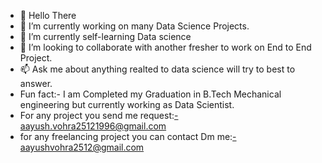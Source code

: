 - 👋 Hello There
- 👀 I’m currently working on many Data Science Projects.
- 🌱 I’m currently self-learning Data science
- 💞️ I’m looking to collaborate with another fresher to work on End to End Project.
- 📫 Ask me about anything realted to data science will try to best to answer.
-  Fun fact:- I am Completed my Graduation in B.Tech Mechanical engineering but currently working as Data Scientist.
-  For any project you send me request:-aayush.vohra25121996@gmail.com
-  for any freelancing project you can contact Dm me:-aayushvohra2512@gmail.com

<!---
aayushvohra/aayushvohra is a ✨ special ✨ repository because its `README.md` (this file) appears on your GitHub profile.
You can click the Preview link to take a look at your changes.
--->

